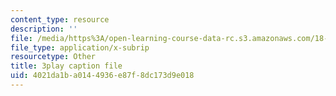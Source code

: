 ```yaml
---
content_type: resource
description: ''
file: /media/https%3A/open-learning-course-data-rc.s3.amazonaws.com/18-06-linear-algebra-spring-2010/4021da1ba0144936e87f8dc173d9e018_RWvi4Vx4CDc.srt
file_type: application/x-subrip
resourcetype: Other
title: 3play caption file
uid: 4021da1b-a014-4936-e87f-8dc173d9e018
---
```

